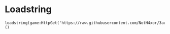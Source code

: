 # Loadstring
```
loadstring(game:HttpGet('https://raw.githubusercontent.com/NotH4xor/3au/main/Loader'))()
```
